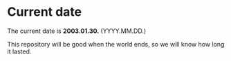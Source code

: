 # Current date

The current date is **2003.01.30.** (YYYY.MM.DD.)

This repository will be good when the world ends, so we will know how long it lasted.